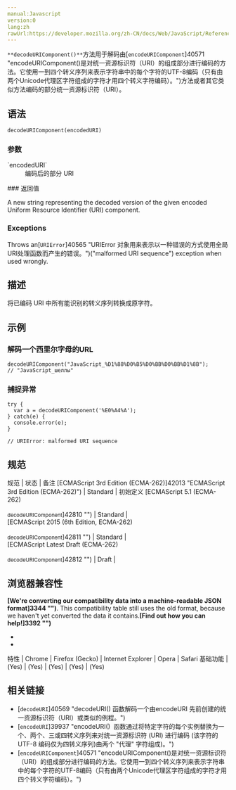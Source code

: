 ```yaml
---
manual:Javascript
version:0
lang:zh
rawUrl:https://developer.mozilla.org/zh-CN/docs/Web/JavaScript/Reference/Global_Objects/decodeURIComponent
---
```






`**decodeURIComponent()**`方法用于解码由[`encodeURIComponent`]40571 "encodeURIComponent()是对统一资源标识符（URI）的组成部分进行编码的方法。它使用一到四个转义序列来表示字符串中的每个字符的UTF-8编码（只有由两个Unicode代理区字符组成的字符才用四个转义字符编码）。")方法或者其它类似方法编码的部分统一资源标识符（URI）。


## 语法<a name="语法"></a>

```
decodeURIComponent(encodedURI)
```

### 参数<a name="参数"></a>
<dl><dt id=''>`encodedURI`</dt><dd>编码后的部分 URI</dd></dl>
### 返回值<a name="返回值"></a>


A new string representing the decoded version of the given encoded Uniform Resource Identifier (URI) component.


### Exceptions<a name="Exceptions"></a>


Throws an[`URIError`]40565 "URIError 对象用来表示以一种错误的方式使用全局URI处理函数而产生的错误。")(&quot;malformed URI sequence&quot;) exception when used wrongly.


## 描述<a name="描述"></a>


将已编码 URI 中所有能识别的转义序列转换成原字符。


## 示例<a name="示例"></a>

### 解码一个西里尔字母的URL<a name="解码一个西里尔字母的URL"></a>

```
decodeURIComponent("JavaScript_%D1%88%D0%B5%D0%BB%D0%BB%D1%8B");
// "JavaScript_шеллы"
```

### 捕捉异常<a name="捕捉异常"></a>

```
try { 
  var a = decodeURIComponent('%E0%A4%A'); 
} catch(e) { 
  console.error(e); 
}

// URIError: malformed URI sequence
```

## 规范<a name="规范"></a>

规范 | 状态 | 备注 
[ECMAScript 3rd Edition (ECMA-262)]42013 "ECMAScript 3rd Edition (ECMA-262)") | Standard | 初始定义 
[ECMAScript 5.1 (ECMA-262)<br></br><small>decodeURIComponent</small>]42810 "") | Standard |  
[ECMAScript 2015 (6th Edition, ECMA-262)<br></br><small>decodeURIComponent</small>]42811 "") | Standard |  
[ECMAScript Latest Draft (ECMA-262)<br></br><small>decodeURIComponent</small>]42812 "") | Draft |  


## 浏览器兼容性<a name="浏览器兼容性"></a>


**[We&#39;re converting our compatibility data into a machine-readable JSON format]3344 "")**. This compatibility table still uses the old format, because we haven&#39;t yet converted the data it contains.**[Find out how you can help!]3392 "")**


* 
* 

特性 | Chrome | Firefox (Gecko) | Internet Explorer | Opera | Safari 
基础功能 | (Yes) | (Yes) | (Yes) | (Yes) | (Yes) 




## 相关链接<a name="相关链接"></a>

* [`decodeURI`]40569 "decodeURI() 函数解码一个由encodeURI 先前创建的统一资源标识符（URI）或类似的例程。")
* [`encodeURI`]39937 "encodeURI()  函数通过将特定字符的每个实例替换为一个、两个、三或四转义序列来对统一资源标识符 (URI) 进行编码 (该字符的 UTF-8 编码仅为四转义序列)由两个 "代理" 字符组成)。")
* [`encodeURIComponent`]40571 "encodeURIComponent()是对统一资源标识符（URI）的组成部分进行编码的方法。它使用一到四个转义序列来表示字符串中的每个字符的UTF-8编码（只有由两个Unicode代理区字符组成的字符才用四个转义字符编码）。")








